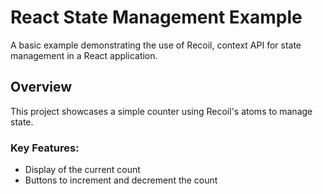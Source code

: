 # React State Management Example

A basic example demonstrating the use of Recoil, context API for state management in a React application.

## Overview

This project showcases a simple counter using Recoil's atoms to manage state.

### Key Features:
- Display of the current count
- Buttons to increment and decrement the count